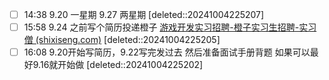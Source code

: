 
- [ ] 14:38 
	9.20 一星期
	9.27 两星期 
 [deleted::20241004225207]
- [ ] 15:58 
	9.24 之前写个简历投递橙子
	[游戏开发实习招聘-橙子实习生招聘-实习僧 (shixiseng.com)](https://www.shixiseng.com/intern/inn_5dxubkb7l8un?pcm=pc_SearchList) 
 [deleted::20241004225205]
- [ ] 16:08 
	9.20开始写简历，9.22写完发过去
	然后准备面试手册背题
	如果可以最好9.16就开始做 [deleted::20241004225202]